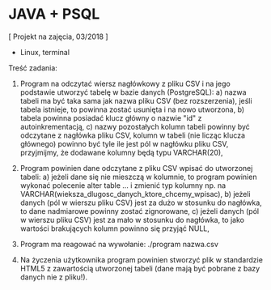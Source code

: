 # JAVA + PSQL

[ Projekt na zajęcia, 03/2018 ]

- Linux, terminal

Treść zadania:
1. Program na odczytać wiersz nagłówkowy z pliku CSV i na jego podstawie utworzyć tabelę w bazie danych (PostgreSQL):
a) nazwa tabeli ma być taka sama jak nazwa pliku CSV (bez rozszerzenia), jeśli tabela istnieje, to powinna zostać usunięta i na nowo utworzona,
b) tabela powinna posiadać klucz główny o nazwie "id" z autoinkrementacją,
c) nazwy pozostałych kolumn tabeli powinny być odczytane z nagłówka pliku CSV, kolumn w tabeli (nie licząc klucza głównego) powinno być tyle ile jest pól w nagłówku pliku CSV, przyjmijmy, że dodawane kolumny będą typu VARCHAR(20),

2. Program powinien dane odczytane z pliku CSV wpisać do utworzonej tabeli:
a) jeżeli dane się nie mieszczą w kolumnie, to program powinien wykonać polecenie alter table ... i zmienić typ kolumny np. na  VARCHAR(wieksza_dlugosc_danych_ktore_chcemy_wpisac),
b) jeżeli danych (pól w wierszu pliku CSV) jest za dużo w stosunku do nagłówka, to dane nadmiarowe powinny zostać zignorowane,
c) jeżeli danych (pól w wierszu pliku CSV) jest za mało w stosunku do nagłówka, to jako wartości brakujących kolumn powinno się przyjąć NULL, 

3. Program ma reagować na wywołanie: ./program nazwa.csv

4. Na życzenia użytkownika program powinien stworzyć plik w standardzie HTML5 z zawartością utworzonej tabeli (dane mają być pobrane z bazy danych nie z pliku!).

